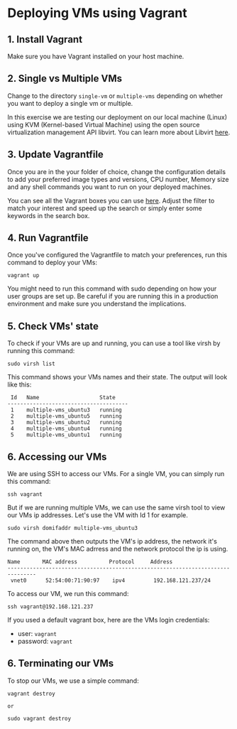 # Deploying VMs using Vagrant

## 1. Install Vagrant

Make sure you have Vagrant installed on your host machine.

## 2. Single vs Multiple VMs

Change to the directory `single-vm` or `multiple-vms` depending on whether you want to deploy a single vm or multiple.

In this exercise we are testing our deployment on our local machine (Linux) using KVM (Kernel-based Virtual Machine) using the open source virtualization management API libvirt. You can learn more about Libvirt [here](https://libvirt.org/docs.html).

## 3. Update Vagrantfile

Once you are in the your folder of choice, change the configuration details to add your preferred image types and versions, CPU number, Memory size and any shell commands you want to run on your deployed machines.

You can see all the Vagrant boxes you can use [here](https://app.vagrantup.com/boxes/search). Adjust the filter to match your interest and speed up the search or simply enter some keywords in the search box.

## 4. Run Vagrantfile

Once you've configured the Vagrantfile to match your preferences, run this command to deploy your VMs:

```
vagrant up
```

You might need to run this command with sudo depending on how your user groups are set up. Be careful if you are running this in a production environment and make sure you understand the implications.

## 5. Check VMs' state

To check if your VMs are up and running, you can use a tool like virsh by running this command:

```
sudo virsh list
```

This command shows your VMs names and their state. The output will look like this:

```
 Id   Name                   State
--------------------------------------
 1    multiple-vms_ubuntu3   running
 2    multiple-vms_ubuntu5   running
 3    multiple-vms_ubuntu2   running
 4    multiple-vms_ubuntu4   running
 5    multiple-vms_ubuntu1   running
```

## 6. Accessing our VMs

We are using SSH to access our VMs. For a single VM, you can simply run this command:

```
ssh vagrant
```

But if we are running multiple VMs, we can use the same virsh tool to view our VMs ip addresses. Let's use the VM with Id 1 for example.

```
sudo virsh domifaddr multiple-vms_ubuntu3
```

The command above then outputs the VM's ip address, the network it's running on, the VM's MAC adrress and the network protocol the ip is using.

```
Name       MAC address          Protocol     Address
-------------------------------------------------------------------------------
 vnet0      52:54:00:71:90:97    ipv4         192.168.121.237/24
```

To access our VM, we run this command:

```
ssh vagrant@192.168.121.237
```

If you used a default vagrant box, here are the VMs login credentials:

- user: `vagrant`
- password: `vagrant`

## 6. Terminating our VMs

To stop our VMs, we use a simple command:

```
vagrant destroy

or

sudo vagrant destroy
```
